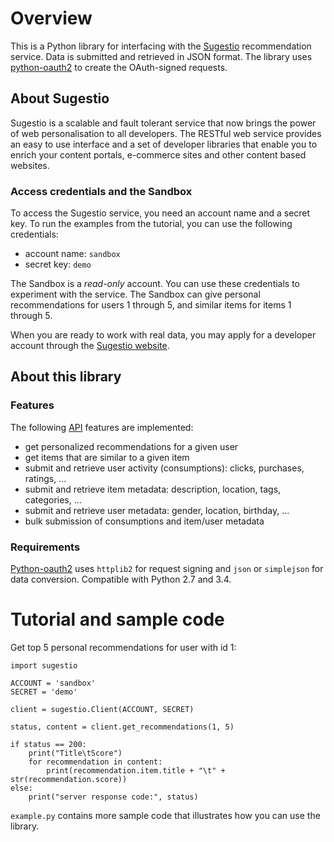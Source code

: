# Overview

This is a Python library for interfacing with the [Sugestio](http://www.sugestio.com) 
recommendation service. Data is submitted and retrieved in JSON format. The library uses
[python-oauth2](http://github.com/simplegeo/python-oauth2) to create the OAuth-signed requests. 

## About Sugestio

Sugestio is a scalable and fault tolerant service that now brings the power of 
web personalisation to all developers. The RESTful web service provides an easy to use 
interface and a set of developer libraries that enable you to enrich 
your content portals, e-commerce sites and other content based websites.

### Access credentials and the Sandbox

To access the Sugestio service, you need an account name and a secret key. 
To run the examples from the tutorial, you can use the following credentials:

* account name: <code>sandbox</code>
* secret key: <code>demo</code>

The Sandbox is a *read-only* account. You can use these credentials to experiment 
with the service. The Sandbox can give personal recommendations for users 1 through 5, 
and similar items for items 1 through 5.

When you are ready to work with real data, you may apply for a developer account through 
the [Sugestio website](http://www.sugestio.com).  

## About this library

### Features

The following [API](http://www.sugestio.com/documentation) features are implemented:

* get personalized recommendations for a given user
* get items that are similar to a given item
* submit and retrieve user activity (consumptions): clicks, purchases, ratings, ...
* submit and retrieve item metadata: description, location, tags, categories, ...
* submit and retrieve user metadata: gender, location, birthday, ...
* bulk submission of consumptions and item/user metadata

### Requirements

[Python-oauth2](http://github.com/simplegeo/python-oauth2) uses <code>httplib2</code> for 
request signing and <code>json</code> or <code>simplejson</code> for data conversion. Compatible with
Python 2.7 and 3.4.

# Tutorial and sample code

Get top 5 personal recommendations for user with id 1:

	import sugestio

	ACCOUNT = 'sandbox'
	SECRET = 'demo'

	client = sugestio.Client(ACCOUNT, SECRET)

	status, content = client.get_recommendations(1, 5)

    if status == 200:
        print("Title\tScore")
        for recommendation in content:
            print(recommendation.item.title + "\t" + str(recommendation.score))
    else:
        print("server response code:", status)


<code>example.py</code> contains more sample code that illustrates how you can use the library.